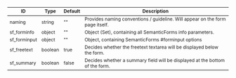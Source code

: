 <table class="schema-table" style="font-size: 0.75em; word-wrap: break-word;">
   <thead>
       <tr>
           <th>ID</th>
           <th>Type</th>
           <th>Default</th>
           <th>Description</th>
       </tr>
   </thead>
   <tbody>
       <tr>
           <td class="schema-propertyName">naming</td>
           <td class="schema-type">string</td>
           <td class="schema-defaultValue">""</td>
           <td class="schema-description">Provides naming conventions / guideline. Will appear on the form page itself.</td>
       </tr>
       <tr>
           <td class="schema-propertyName">sf_forminfo</td>
           <td class="schema-type">object</td>
           <td class="schema-defaultValue">""</td>
           <td class="schema-description">Object (Set), containing all SemanticForms info parameters.</td>
       </tr>
       <tr>
           <td class="schema-propertyName">sf_forminput</td>
           <td class="schema-type">object</td>
           <td class="schema-defaultValue">""</td>
           <td class="schema-description">Object, containing SemanticForms #forminput options</td>
       </tr>
       <tr>
           <td class="schema-propertyName">sf_freetext</td>
           <td class="schema-type">boolean</td>
           <td class="schema-defaultValue">true</td>
           <td class="schema-description">Decides whether the freetext textarea will be displayed below the form.</td>
       </tr>
       <tr>
           <td class="schema-propertyName">sf_summary</td>
           <td class="schema-type">boolean</td>
           <td class="schema-defaultValue">false</td>
           <td class="schema-description">Decides whether a summary field will be displayed at the bottom of the form.</td>
       </tr>
   </tbody>
</table>
